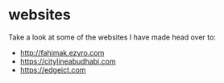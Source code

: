 # websites
Take a look at some of the websites I have made
head over to:
- http://fahimak.ezyro.com
- https://citylineabudhabi.com
- https://edgeict.com
